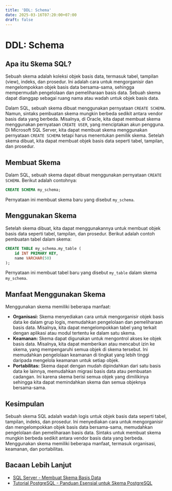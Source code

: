 ```yaml
---
title: 'DDL: Schema'
date: 2025-03-16T07:20:00+07:00
draft: false
---
```


# DDL: Schema

## Apa itu Skema SQL?

Sebuah skema adalah koleksi objek basis data, termasuk tabel, tampilan (view), indeks, dan prosedur. Ini adalah cara untuk mengorganisir dan mengelompokkan objek basis data bersama-sama, sehingga mempermudah pengelolaan dan pemeliharaan basis data. Sebuah skema dapat dianggap sebagai ruang nama atau wadah untuk objek basis data.

Dalam SQL, sebuah skema dibuat menggunakan pernyataan `CREATE SCHEMA`. Namun, sintaks pembuatan skema mungkin berbeda sedikit antara vendor basis data yang berbeda. Misalnya, di Oracle, kita dapat membuat skema menggunakan pernyataan `CREATE USER`, yang menciptakan akun pengguna. Di Microsoft SQL Server, kita dapat membuat skema menggunakan pernyataan `CREATE SCHEMA` tetapi harus menentukan pemilik skema. Setelah skema dibuat, kita dapat membuat objek basis data seperti tabel, tampilan, dan prosedur.

## Membuat Skema

Dalam SQL, sebuah skema dapat dibuat menggunakan pernyataan `CREATE SCHEMA`. Berikut adalah contohnya:

```sql
CREATE SCHEMA my_schema;
```

Pernyataan ini membuat skema baru yang disebut `my_schema`.

## Menggunakan Skema

Setelah skema dibuat, kita dapat menggunakannya untuk membuat objek basis data seperti tabel, tampilan, dan prosedur. Berikut adalah contoh pembuatan tabel dalam skema:

```sql
CREATE TABLE my_schema.my_table (
    id INT PRIMARY KEY,
    name VARCHAR(50)
);
```

Pernyataan ini membuat tabel baru yang disebut `my_table` dalam skema `my_schema`.

## Manfaat Menggunakan Skema

Menggunakan skema memiliki beberapa manfaat:

- **Organisasi:** Skema menyediakan cara untuk mengorganisir objek basis data ke dalam grup logis, memudahkan pengelolaan dan pemeliharaan basis data. Misalnya, kita dapat mengelompokkan tabel yang terkait dengan aplikasi atau modul tertentu ke dalam satu skema.
- **Keamanan:** Skema dapat digunakan untuk mengontrol akses ke objek basis data. Misalnya, kita dapat memberikan atau mencabut izin ke skema, yang mempengaruhi semua objek di skema tersebut. Ini memudahkan pengelolaan keamanan di tingkat yang lebih tinggi daripada mengelola keamanan untuk setiap objek.
- **Portabilitas:** Skema dapat dengan mudah dipindahkan dari satu basis data ke lainnya, memudahkan migrasi basis data atau pembuatan cadangan. Ini karena skema berisi semua objek yang dimilikinya sehingga kita dapat memindahkan skema dan semua objeknya bersama-sama.

## Kesimpulan

Sebuah skema SQL adalah wadah logis untuk objek basis data seperti tabel, tampilan, indeks, dan prosedur. Ini menyediakan cara untuk mengorganisir dan mengelompokkan objek basis data bersama-sama, memudahkan pengelolaan dan pemeliharaan basis data. Sintaks untuk membuat skema mungkin berbeda sedikit antara vendor basis data yang berbeda. Menggunakan skema memiliki beberapa manfaat, termasuk organisasi, keamanan, dan portabilitas.

## Bacaan Lebih Lanjut

- [SQL Server - Membuat Skema Basis Data](https://learn.microsoft.com/en-us/sql/relational-databases/security/authentication-access/create-a-database-schema?view=sql-server-ver16)
- [Tutorial PostgreSQL - Panduan Esensial untuk Skema PostgreSQL](https://www.postgresqltutorial.com/postgresql-administration/postgresql-schema/)

